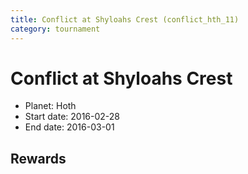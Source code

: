 ```yaml
---
title: Conflict at Shyloahs Crest (conflict_hth_11)
category: tournament
---
```

# Conflict at Shyloahs Crest

  * Planet: Hoth
  * Start date: 2016-02-28
  * End date: 2016-03-01

## Rewards

